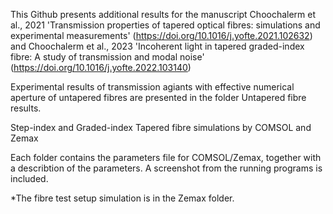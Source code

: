This Github presents additional results for the manuscript Choochalerm et al., 2021 'Transmission properties of tapered optical fibres: simulations and experimental measurements' (https://doi.org/10.1016/j.yofte.2021.102632) and Choochalerm et al., 2023 'Incoherent light in tapered graded-index fibre: A study of transmission and modal noise' (https://doi.org/10.1016/j.yofte.2022.103140)


Experimental results of transmission agiants with effective numerical aperture of untapered fibres are presented in the folder Untapered fibre results.


Step-index and Graded-index Tapered fibre simulations by COMSOL and Zemax

Each folder contains the parameters file for COMSOL/Zemax, together with a describtion of the parameters. A 
screenshot from the running programs is included.

*The fibre test setup simulation is in the Zemax folder.
